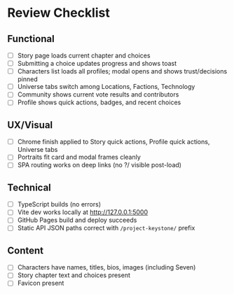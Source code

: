 # Review Checklist

## Functional
- [ ] Story page loads current chapter and choices
- [ ] Submitting a choice updates progress and shows toast
- [ ] Characters list loads all profiles; modal opens and shows trust/decisions pinned
- [ ] Universe tabs switch among Locations, Factions, Technology
- [ ] Community shows current vote results and contributors
- [ ] Profile shows quick actions, badges, and recent choices

## UX/Visual
- [ ] Chrome finish applied to Story quick actions, Profile quick actions, Universe tabs
- [ ] Portraits fit card and modal frames cleanly
- [ ] SPA routing works on deep links (no ?/ visible post-load)

## Technical
- [ ] TypeScript builds (no errors)
- [ ] Vite dev works locally at http://127.0.0.1:5000
- [ ] GitHub Pages build and deploy succeeds
- [ ] Static API JSON paths correct with `/project-keystone/` prefix

## Content
- [ ] Characters have names, titles, bios, images (including Seven)
- [ ] Story chapter text and choices present
- [ ] Favicon present
